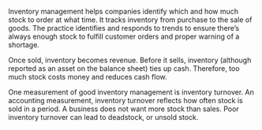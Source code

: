 Inventory management helps companies identify which and how much stock to order at what time. It tracks inventory from purchase to the sale of goods. The practice identifies and responds to trends to ensure there’s always enough stock to fulfill customer orders and proper warning of a shortage.

Once sold, inventory becomes revenue. Before it sells, inventory (although reported as an asset on the balance sheet) ties up cash. Therefore, too much stock costs money and reduces cash flow.

One measurement of good inventory management is inventory turnover. An accounting measurement, inventory turnover reflects how often stock is sold in a period. A business does not want more stock than sales. Poor inventory turnover can lead to deadstock, or unsold stock.
